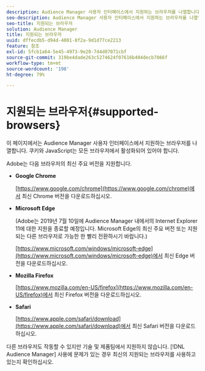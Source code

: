 ```yaml
---
description: Audience Manager 사용자 인터페이스에서 지원하는 브라우저를 나열합니다. 쿠키와 JavaScript는 모든 브라우저에서 활성화되어 있어야 합니다.
seo-description: Audience Manager 사용자 인터페이스에서 지원하는 브라우저를 나열합니다. 쿠키와 JavaScript는 모든 브라우저에서 활성화되어 있어야 합니다.
seo-title: 지원되는 브라우저
solution: Audience Manager
title: 지원되는 브라우저
uuid: dffecdb5-d94d-4001-8f2a-9d1d77ce2213
feature: 참조
exl-id: 5fcb1a64-5e45-4973-9e20-7d4d07071cbf
source-git-commit: 319be4dade263c5274624f07616b404decb7066f
workflow-type: tm+mt
source-wordcount: '198'
ht-degree: 79%

---
```


# 지원되는 브라우저{#supported-browsers}

이 페이지에서는 Audience Manager 사용자 인터페이스에서 지원하는 브라우저를 나열합니다. 쿠키와 JavaScript는 모든 브라우저에서 활성화되어 있어야 합니다.

<!-- 

c_supported_browsers.xml

 -->

Adobe는 다음 브라우저의 최신 주요 버전을 지원합니다.

* **Google Chrome**

   [https://www.google.com/chrome](https://www.google.com/chrome)에서 최신 Chrome 버전을 다운로드하십시오.

* **Microsoft Edge**

   (Adobe는 2019년 7월 10일에 Audience Manager 내에서의 Internet Explorer 11에 대한 지원을 종료할 예정입니다. Microsoft Edge의 최신 주요 버전 또는 지원되는 다른 브라우저로 가능한 한 빨리 전환하시기 바랍니다.)

   [https://www.microsoft.com/windows/microsoft-edge](https://www.microsoft.com/windows/microsoft-edge)에서 최신 Edge 버전을 다운로드하십시오.

* **Mozilla Firefox**

   [https://www.mozilla.com/en-US/firefox](https://www.mozilla.com/en-US/firefox)에서 최신 Firefox 버전을 다운로드하십시오.

* **Safari**

   [https://www.apple.com/safari/download](https://www.apple.com/safari/download)에서 최신 Safari 버전을 다운로드하십시오.

다른 브라우저도 작동할 수 있지만 기술 및 제품팀에서 지원하지 않습니다. [!DNL Audience Manager] 사용에 문제가 있는 경우 최신의 지원되는 브라우저를 사용하고 있는지 확인하십시오.
